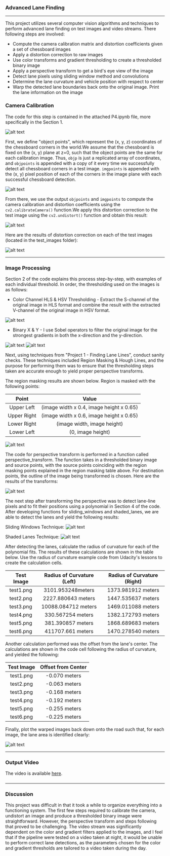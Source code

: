 [//]: # (Image References)
[loading_screen]: ./resources/loading_screen.png
[distortion]: ./resources/output_images/distortion.png
[distortion_theory]: ./resources/distortion.png
[corners_unwarp]: ./resources/output_images/corners_unwarp.png
[distortion_corrected]: ./resources/output_images/undistorted.png
[sobel_x]: ./resources/output_images/sobel_x.png
[sobel_y]: ./resources/output_images/sobel_y.png
[gradient_magnitude]: ./resources/output_images/gradient_magnitude.png
[gradient_direction]: ./resources/output_images/gradient_direction.png 
[color_thresholds]: ./resources/output_images/color_thresholds.png 
[multi_thresholds]: ./resources/output_images/thresholded_binary.png
[region_masked]: ./resources/output_images/region_masked.png
[perspective_transform]: ./resources/output_images/perspective_transform.png
[sliding_windows]: ./resources/output_images/sliding_windows.png
[shaded_lanes]: ./resources/output_images/shaded_lanes.png
[lane_mapping]: ./resources/output_images/lane_mapping.png

### Advanced Lane Finding

---

This project utilizes several computer vision algorithms and techniques to perform advanced lane finding on test images and video streams. There following steps are involved: 

* Compute the camera calibration matrix and distortion coefficients given a set of chessboard images
* Apply a distortion correction to raw images
* Use color transforms and gradient thresholding to create a thresholded binary image
* Apply a perspective transform to get a bird's eye view of the image
* Detect lane pixels using sliding window method and convolutions
* Determine the lane curvature and vehicle position with respect to center
* Warp the detected lane boundaries back onto the original image. Print the lane information on the image


### Camera Calibration

The code for this step is contained in the attached P4.ipynb file, more specifically in the Section 1.  

![alt text][distortion]

First, we define "object points", which represent the (x, y, z) coordinates of the chessboard corners in the world.We assume that the chessboard is fixed on the (x, y) plane at z=0, such that the object points are the same for each calibration image.  Thus, `objp` is just a replicated array of coordinates, and `objpoints` is appended with a copy of it every time we successfully detect all chessboard corners in a test image.  `imgpoints` is appended with the (x, y) pixel position of each of the corners in the image plane with each successful chessboard detection.  

![alt text][distortion_theory]

From there, we use the output `objpoints` and `imgpoints` to compute the camera calibration and distortion coefficients using the `cv2.calibrateCamera()` function.We apply this distortion correction to the test image using the `cv2.undistort()` function and obtain this result: 

![alt text][corners_unwarp]

Here are the results of distortion correction on each of the test images (located in the test_images folder):

![alt text][distortion_corrected]

---

### Image Processing

Section 2 of the code explains this process step-by-step, with examples of each individual threshold. In order, the thresholding used on the images is as follows:

+ Color Channel HLS & HSV Thresholding - Extract the S-channel of the original image in HLS format and combine the result with the extracted V-channel of the original image in HSV format.

![alt text][color_thresholds]

+ Binary X & Y - I use Sobel operators to filter the original image for the strongest gradients in both the x-direction and the y-direction.

![alt text][sobel_x]
![alt text][sobel_y]

Next, using techniques from "Project 1 - Finding Lane Lines", conduct sanity checks. These techniques included Region Masking & Hough Lines, and the purpose for performing them was to ensure that the thresholding steps taken are accurate enough to yield proper perspective transforms.

The region masking results are shown below. Region is masked with the following points: 

| Point       | Value                                    | 
|:-----------:|:----------------------------------------:| 
| Upper Left  | (image width x 0.4, image height x 0.65) | 
| Upper Right | (image width x 0.6, image height x 0.65) |
| Lower Right | (image width, image height)              |
| Lower Left  | (0, image height)                        |

![alt text][region_masked]

The code for perspective transform is performed in a function called perspective_transform. The function takes in a thresholded binary image and source points, with the source points coinciding with the region masking points explained in the region masking table above. For destination points, the outline of the image being transformed is chosen. Here are the results of the transforms:

![alt text][perspective_transform]

The next step after transforming the perspective was to detect lane-line pixels and to fit their positions using a polynomial in Section 4 of the code. After developing functions for sliding_windows and shaded_lanes, we are able to detect the lanes and yield the following results:

Sliding Windows Technique:
![alt text][sliding_windows]

Shaded Lanes Technique:
![alt text][shaded_lanes]

After detecting the lanes, calculate the radius of curvature for each of the polynomial fits. The results of these calculations are shown in the table below. Use the radius of curvature example code from Udacity's lessons to create the calculation cells.

| Test Image | Radius of Curvature (Left) | Radius of Curvature (Right) | 
|:----------:|:--------------------------:|:---------------------------:| 
| test1.png  | 3101.953248meters          | 1373.981912 meters          | 
| test2.png  | 2227.880643 meters         | 1447.535637 meters          |
| test3.png  | 10088.084712 meters        | 1469.011088 meters          |
| test4.png  | 330.567254 meters          | 1382.172793 meters          |
| test5.png  | 381.390857 meters          | 1868.689683 meters          |
| test6.png  | 411707.661 meters          | 1470.278540 meters          |

Another calculation performed was the offset from the lane's center. The calculations are shown in the code cell following the radius of curvature, and yielded the following:

| Test Image | Offset from Center |
|:----------:|:------------------:| 
| test1.png  | -0.070 meters    |
| test2.png  | -0.063 meters    |
| test3.png  | -0.168 meters    |
| test4.png  | -0.192 meters    |
| test5.png  | -0.255 meters    |
| test6.png  | -0.225 meters    |

Finally, plot the warped images back down onto the road such that, for each image, the lane area is identified clearly:

![alt text][lane_mapping]

---

### Output Video
 
The video is available [here](https://youtu.be/yqC3CT6Xx9E).

### 

---

### Discussion

This project was difficult in that it took a while to organize everything into a functioning system. 
The first few steps required to calibrate the camera, undistort an image and produce a thresholded binary image were straightforward. However, the perspective transform and steps following that proved to be challenging. The video stream was significantly dependent on the color and gradient filters applied to the images, and I feel that if the pipeline were tested on a video taken at night, it would be unable to perform correct lane detections, as the parameters chosen for the color and gradient thresholds are tailored to a video taken during the day.
